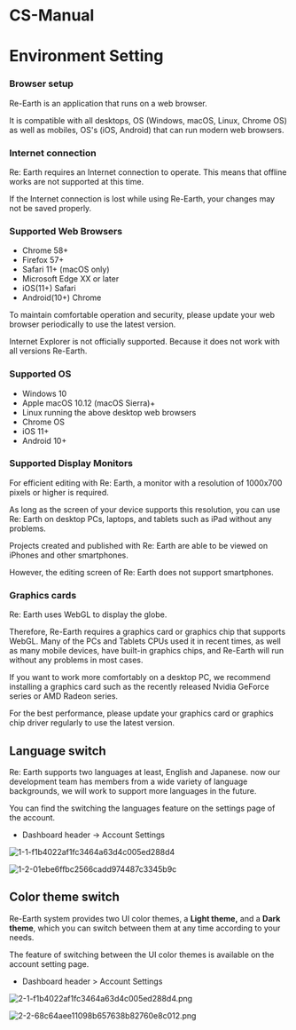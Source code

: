 # CS-Manual
# Environment Setting

### Browser setup

Re-Earth is an application that runs on a web browser.

It is compatible with all desktops, OS (Windows, macOS, Linux, Chrome OS) as well as mobiles, OS's (iOS, Android) that can run modern web browsers.

### Internet connection[](https://docs.reearth.io/user-manual/getting-started/environment-setting/browser-setup#internet-connection)

Re: Earth requires an Internet connection to operate. This means that offline works are not supported at this time.

If the Internet connection is lost while using Re-Earth, your changes may not be saved properly.

### Supported Web Browsers[](https://docs.reearth.io/user-manual/getting-started/environment-setting/browser-setup#supported-web-browsers)

- Chrome 58+
- Firefox 57+
- Safari 11+ (macOS only)
- Microsoft Edge XX or later
- iOS(11+) Safari
- Android(10+) Chrome

To maintain comfortable operation and security, please update your web browser periodically to use the latest version.

Internet Explorer is not officially supported. Because it does not work with all versions Re-Earth.

### Supported OS[](https://docs.reearth.io/user-manual/getting-started/environment-setting/browser-setup#supported-os)

- Windows 10
- Apple macOS 10.12 (macOS Sierra)+
- Linux running the above desktop web browsers
- Chrome OS
- iOS 11+
- Android 10+

### Supported Display Monitors[](https://docs.reearth.io/user-manual/getting-started/environment-setting/browser-setup#supported-display-monitors)

For efficient editing with Re: Earth, a monitor with a resolution of 1000x700 pixels or higher is required.

As long as the screen of your device supports this resolution, you can use Re: Earth on desktop PCs, laptops, and tablets such as iPad without any problems.

Projects created and published with Re: Earth are able to be viewed on iPhones and other smartphones.

However, the editing screen of Re: Earth does not support smartphones.

### Graphics cards[](https://docs.reearth.io/user-manual/getting-started/environment-setting/browser-setup#graphics-cards)

Re: Earth uses WebGL to display the globe.

Therefore, Re-Earth requires a graphics card or graphics chip that supports WebGL. Many of the PCs and Tablets CPUs used it in recent times, as well as many mobile devices, have built-in graphics chips, and Re-Earth will run without any problems in most cases.

If you want to work more comfortably on a desktop PC, we recommend installing a graphics card such as the recently released Nvidia GeForce series or AMD Radeon series.

For the best performance, please update your graphics card or graphics chip driver regularly to use the latest version.

## **Language switch**

Re: Earth supports two languages at least, English and Japanese. now our development team has members from a wide variety of language backgrounds, we will work to support more languages in the future.

You can find the switching the languages feature on the settings page of the account.

- Dashboard header -> Account Settings

![1-1-f1b4022af1fc3464a63d4c005ed288d4](https://github.com/Lwin-Naing/CS-Manual/assets/150374633/24e99fad-0749-4125-8b97-4ddd35cca3ab)

![1-2-01ebe6ffbc2566cadd974487c3345b9c](https://github.com/Lwin-Naing/CS-Manual/assets/150374633/24108407-0f73-4180-a289-2cce0406ee39)

## **Color theme switch**

Re-Earth system provides two UI color themes, a **Light theme,** and a **Dark theme**, which you can switch between them at any time according to your needs.

The feature of switching between the UI color themes is available on the account setting page.

- Dashboard header > Account Settings

![2-1-f1b4022af1fc3464a63d4c005ed288d4.png](Environment%20Setting%20e027c98b5975455a8efbfe9bd1453d70/2-1-f1b4022af1fc3464a63d4c005ed288d4.png)

![2-2-68c64aee11098b657638b82760e8c012.png](Environment%20Setting%20e027c98b5975455a8efbfe9bd1453d70/2-2-68c64aee11098b657638b82760e8c012.png)
